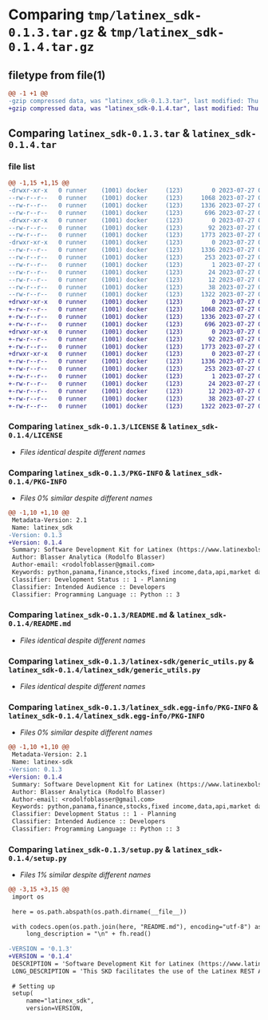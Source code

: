 # Comparing `tmp/latinex_sdk-0.1.3.tar.gz` & `tmp/latinex_sdk-0.1.4.tar.gz`

## filetype from file(1)

```diff
@@ -1 +1 @@
-gzip compressed data, was "latinex_sdk-0.1.3.tar", last modified: Thu Jul 27 00:28:04 2023, max compression
+gzip compressed data, was "latinex_sdk-0.1.4.tar", last modified: Thu Jul 27 00:34:08 2023, max compression
```

## Comparing `latinex_sdk-0.1.3.tar` & `latinex_sdk-0.1.4.tar`

### file list

```diff
@@ -1,15 +1,15 @@
-drwxr-xr-x   0 runner    (1001) docker     (123)        0 2023-07-27 00:28:04.460811 latinex_sdk-0.1.3/
--rw-r--r--   0 runner    (1001) docker     (123)     1068 2023-07-27 00:27:55.000000 latinex_sdk-0.1.3/LICENSE
--rw-r--r--   0 runner    (1001) docker     (123)     1336 2023-07-27 00:28:04.460811 latinex_sdk-0.1.3/PKG-INFO
--rw-r--r--   0 runner    (1001) docker     (123)      696 2023-07-27 00:27:55.000000 latinex_sdk-0.1.3/README.md
-drwxr-xr-x   0 runner    (1001) docker     (123)        0 2023-07-27 00:28:04.460811 latinex_sdk-0.1.3/latinex-sdk/
--rw-r--r--   0 runner    (1001) docker     (123)       92 2023-07-27 00:27:55.000000 latinex_sdk-0.1.3/latinex-sdk/__init__.py
--rw-r--r--   0 runner    (1001) docker     (123)     1773 2023-07-27 00:27:55.000000 latinex_sdk-0.1.3/latinex-sdk/generic_utils.py
-drwxr-xr-x   0 runner    (1001) docker     (123)        0 2023-07-27 00:28:04.460811 latinex_sdk-0.1.3/latinex_sdk.egg-info/
--rw-r--r--   0 runner    (1001) docker     (123)     1336 2023-07-27 00:28:04.000000 latinex_sdk-0.1.3/latinex_sdk.egg-info/PKG-INFO
--rw-r--r--   0 runner    (1001) docker     (123)      253 2023-07-27 00:28:04.000000 latinex_sdk-0.1.3/latinex_sdk.egg-info/SOURCES.txt
--rw-r--r--   0 runner    (1001) docker     (123)        1 2023-07-27 00:28:04.000000 latinex_sdk-0.1.3/latinex_sdk.egg-info/dependency_links.txt
--rw-r--r--   0 runner    (1001) docker     (123)       24 2023-07-27 00:28:04.000000 latinex_sdk-0.1.3/latinex_sdk.egg-info/requires.txt
--rw-r--r--   0 runner    (1001) docker     (123)       12 2023-07-27 00:28:04.000000 latinex_sdk-0.1.3/latinex_sdk.egg-info/top_level.txt
--rw-r--r--   0 runner    (1001) docker     (123)       38 2023-07-27 00:28:04.460811 latinex_sdk-0.1.3/setup.cfg
--rw-r--r--   0 runner    (1001) docker     (123)     1322 2023-07-27 00:27:55.000000 latinex_sdk-0.1.3/setup.py
+drwxr-xr-x   0 runner    (1001) docker     (123)        0 2023-07-27 00:34:08.874193 latinex_sdk-0.1.4/
+-rw-r--r--   0 runner    (1001) docker     (123)     1068 2023-07-27 00:33:58.000000 latinex_sdk-0.1.4/LICENSE
+-rw-r--r--   0 runner    (1001) docker     (123)     1336 2023-07-27 00:34:08.874193 latinex_sdk-0.1.4/PKG-INFO
+-rw-r--r--   0 runner    (1001) docker     (123)      696 2023-07-27 00:33:58.000000 latinex_sdk-0.1.4/README.md
+drwxr-xr-x   0 runner    (1001) docker     (123)        0 2023-07-27 00:34:08.874193 latinex_sdk-0.1.4/latinex_sdk/
+-rw-r--r--   0 runner    (1001) docker     (123)       92 2023-07-27 00:33:58.000000 latinex_sdk-0.1.4/latinex_sdk/__init__.py
+-rw-r--r--   0 runner    (1001) docker     (123)     1773 2023-07-27 00:33:58.000000 latinex_sdk-0.1.4/latinex_sdk/generic_utils.py
+drwxr-xr-x   0 runner    (1001) docker     (123)        0 2023-07-27 00:34:08.874193 latinex_sdk-0.1.4/latinex_sdk.egg-info/
+-rw-r--r--   0 runner    (1001) docker     (123)     1336 2023-07-27 00:34:08.000000 latinex_sdk-0.1.4/latinex_sdk.egg-info/PKG-INFO
+-rw-r--r--   0 runner    (1001) docker     (123)      253 2023-07-27 00:34:08.000000 latinex_sdk-0.1.4/latinex_sdk.egg-info/SOURCES.txt
+-rw-r--r--   0 runner    (1001) docker     (123)        1 2023-07-27 00:34:08.000000 latinex_sdk-0.1.4/latinex_sdk.egg-info/dependency_links.txt
+-rw-r--r--   0 runner    (1001) docker     (123)       24 2023-07-27 00:34:08.000000 latinex_sdk-0.1.4/latinex_sdk.egg-info/requires.txt
+-rw-r--r--   0 runner    (1001) docker     (123)       12 2023-07-27 00:34:08.000000 latinex_sdk-0.1.4/latinex_sdk.egg-info/top_level.txt
+-rw-r--r--   0 runner    (1001) docker     (123)       38 2023-07-27 00:34:08.874193 latinex_sdk-0.1.4/setup.cfg
+-rw-r--r--   0 runner    (1001) docker     (123)     1322 2023-07-27 00:33:58.000000 latinex_sdk-0.1.4/setup.py
```

### Comparing `latinex_sdk-0.1.3/LICENSE` & `latinex_sdk-0.1.4/LICENSE`

 * *Files identical despite different names*

### Comparing `latinex_sdk-0.1.3/PKG-INFO` & `latinex_sdk-0.1.4/PKG-INFO`

 * *Files 0% similar despite different names*

```diff
@@ -1,10 +1,10 @@
 Metadata-Version: 2.1
 Name: latinex_sdk
-Version: 0.1.3
+Version: 0.1.4
 Summary: Software Development Kit for Latinex (https://www.latinexbolsa.com)
 Author: Blasser Analytica (Rodolfo Blasser)
 Author-email: <rodolfoblasser@gmail.com>
 Keywords: python,panama,finance,stocks,fixed income,data,api,market data,latinex
 Classifier: Development Status :: 1 - Planning
 Classifier: Intended Audience :: Developers
 Classifier: Programming Language :: Python :: 3
```

### Comparing `latinex_sdk-0.1.3/README.md` & `latinex_sdk-0.1.4/README.md`

 * *Files identical despite different names*

### Comparing `latinex_sdk-0.1.3/latinex-sdk/generic_utils.py` & `latinex_sdk-0.1.4/latinex_sdk/generic_utils.py`

 * *Files identical despite different names*

### Comparing `latinex_sdk-0.1.3/latinex_sdk.egg-info/PKG-INFO` & `latinex_sdk-0.1.4/latinex_sdk.egg-info/PKG-INFO`

 * *Files 0% similar despite different names*

```diff
@@ -1,10 +1,10 @@
 Metadata-Version: 2.1
 Name: latinex-sdk
-Version: 0.1.3
+Version: 0.1.4
 Summary: Software Development Kit for Latinex (https://www.latinexbolsa.com)
 Author: Blasser Analytica (Rodolfo Blasser)
 Author-email: <rodolfoblasser@gmail.com>
 Keywords: python,panama,finance,stocks,fixed income,data,api,market data,latinex
 Classifier: Development Status :: 1 - Planning
 Classifier: Intended Audience :: Developers
 Classifier: Programming Language :: Python :: 3
```

### Comparing `latinex_sdk-0.1.3/setup.py` & `latinex_sdk-0.1.4/setup.py`

 * *Files 1% similar despite different names*

```diff
@@ -3,15 +3,15 @@
 import os
 
 here = os.path.abspath(os.path.dirname(__file__))
 
 with codecs.open(os.path.join(here, "README.md"), encoding="utf-8") as fh:
     long_description = "\n" + fh.read()
 
-VERSION = '0.1.3'
+VERSION = '0.1.4'
 DESCRIPTION = 'Software Development Kit for Latinex (https://www.latinexbolsa.com)'
 LONG_DESCRIPTION = 'This SKD facilitates the use of the Latinex REST API, it allows the user to register (getting an API Key) and to fetch data in a friction-less manner'
 
 # Setting up
 setup(
     name="latinex_sdk",
     version=VERSION,
```

